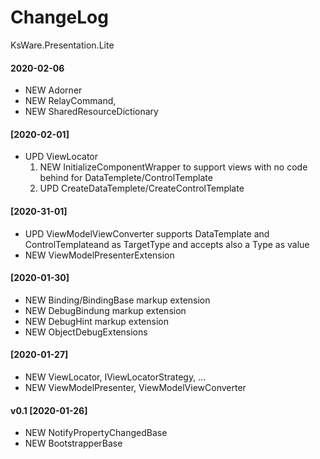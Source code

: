 ﻿# ChangeLog
KsWare.Presentation.Lite

#### 2020-02-06
- NEW Adorner
- NEW RelayCommand, 
- NEW SharedResourceDictionary

#### [2020-02-01]
- UPD ViewLocator
    1. NEW InitializeComponentWrapper to support views with no code behind for DataTemplete/ControlTemplate
    2. UPD CreateDataTemplete/CreateControlTemplate

#### [2020-31-01]
- UPD ViewModelViewConverter supports DataTemplate and ControlTemplateand as TargetType and accepts also a Type as value
- NEW ViewModelPresenterExtension

#### [2020-01-30]
- NEW Binding/BindingBase markup extension
- NEW DebugBindung markup extension
- NEW DebugHint markup extension
- NEW ObjectDebugExtensions

#### [2020-01-27]
- NEW ViewLocator, IViewLocatorStrategy, ...
- NEW ViewModelPresenter, ViewModelViewConverter

#### v0.1 [2020-01-26]
- NEW NotifyPropertyChangedBase
- NEW BootstrapperBase
